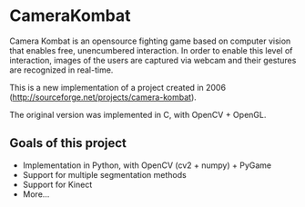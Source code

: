 CameraKombat
============

Camera Kombat is an opensource fighting game based on computer vision that enables free, unencumbered interaction. In order to enable this level of interaction, images of the users are captured via webcam and their gestures are recognized in real-time.

This is a new implementation of a project created in 2006 (http://sourceforge.net/projects/camera-kombat).

The original version was implemented in C, with OpenCV + OpenGL.

Goals of this project
---------------------

- Implementation in Python, with OpenCV (cv2 + numpy) + PyGame
- Support for multiple segmentation methods
- Support for Kinect
- More...
